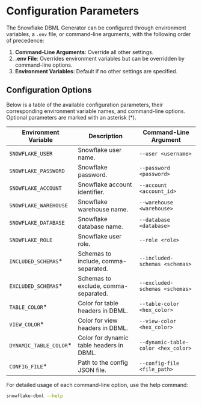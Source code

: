 # Configuration Parameters

The Snowflake DBML Generator can be configured through environment variables, a `.env` file, or command-line arguments, with the following order of precedence:

1. **Command-Line Arguments**: Override all other settings.
2. **.env File**: Overrides environment variables but can be overridden by command-line options.
3. **Environment Variables**: Default if no other settings are specified.

## Configuration Options

Below is a table of the available configuration parameters, their corresponding environment variable names, and command-line options. Optional parameters are marked with an asterisk (*).

| Environment Variable     | Description                                          | Command-Line Argument                 |
|--------------------------|------------------------------------------------------|---------------------------------------|
| `SNOWFLAKE_USER`         | Snowflake user name.                                 | `--user <username>`                   |
| `SNOWFLAKE_PASSWORD`     | Snowflake password.                                  | `--password <password>`               |
| `SNOWFLAKE_ACCOUNT`      | Snowflake account identifier.                        | `--account <account_id>`              |
| `SNOWFLAKE_WAREHOUSE`    | Snowflake warehouse name.                            | `--warehouse <warehouse>`             |
| `SNOWFLAKE_DATABASE`     | Snowflake database name.                             | `--database <database>`               |
| `SNOWFLAKE_ROLE`         | Snowflake user role.                                 | `--role <role>`                       |
| `INCLUDED_SCHEMAS`*      | Schemas to include, comma-separated.                 | `--included-schemas <schemas>`        |
| `EXCLUDED_SCHEMAS`*      | Schemas to exclude, comma-separated.                 | `--excluded-schemas <schemas>`        |
| `TABLE_COLOR`*           | Color for table headers in DBML.                     | `--table-color <hex_color>`           |
| `VIEW_COLOR`*            | Color for view headers in DBML.                      | `--view-color <hex_color>`            |
| `DYNAMIC_TABLE_COLOR`*   | Color for dynamic table headers in DBML.             | `--dynamic-table-color <hex_color>`   |
| `CONFIG_FILE`*           | Path to the config JSON file.                        | `--config-file <file_path>`           |

For detailed usage of each command-line option, use the help command:

```bash
snowflake-dbml --help
```
```